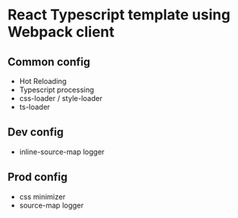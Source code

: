 # React Typescript template using Webpack client

## Common config
- Hot Reloading
- Typescript processing
- css-loader / style-loader
- ts-loader

## Dev config
- inline-source-map logger

## Prod config
- css minimizer
- source-map logger
